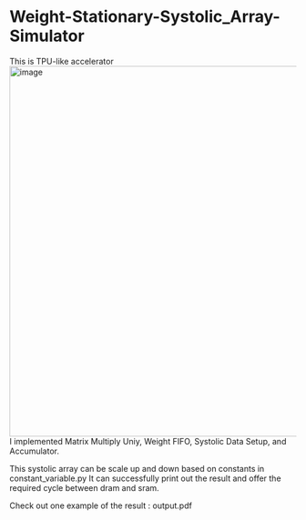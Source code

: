 # Weight-Stationary-Systolic_Array-Simulator
This is TPU-like accelerator
<img width="652" alt="image" src="https://user-images.githubusercontent.com/43400865/160793105-dd7c277f-df3e-4e3a-a635-72ca914c1195.png">
I implemented Matrix Multiply Uniy, Weight FIFO, Systolic Data Setup, and Accumulator.

This systolic array can be scale up and down based on constants in constant_variable.py
It can successfully print out the result and offer the required cycle between dram and sram.

Check out one example of the result : output.pdf
